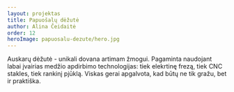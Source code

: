 ```yaml
---
layout: projektas
title: Papuošalų dėžutė
author: Alina Čeidaitė
order: 12
heroImage: papuosalu-dezute/hero.jpg
---
```

Auskarų dėžutė - unikali dovana artimam žmogui. Pagaminta naudojant labai
įvairias medžio apdirbimo technologijas: tiek elekrtinę frezą, tiek CNC
stakles, tiek rankinį pjūklą. Viskas gerai apgalvota, kad būtų ne tik gražu, bet
ir praktiška.
